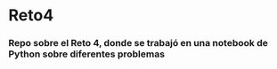 # Reto4
### Repo sobre el Reto 4, donde se trabajó en una notebook de Python sobre diferentes problemas

